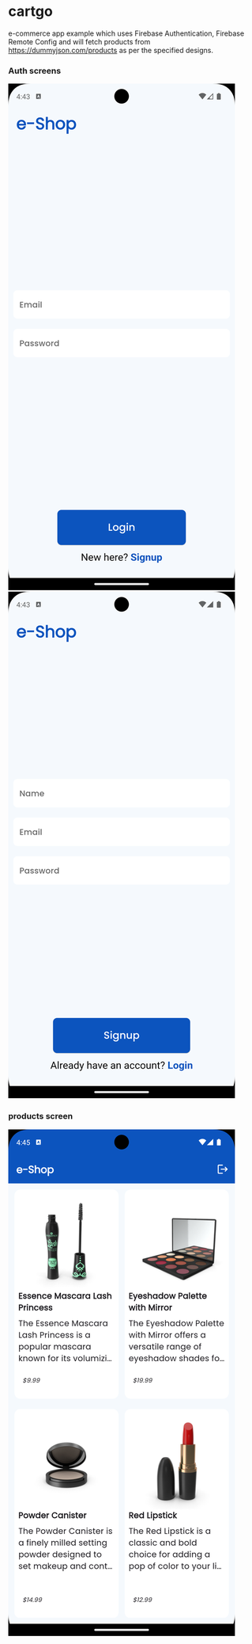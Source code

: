 # cartgo

e-commerce app example which uses Firebase Authentication, Firebase Remote Config and will fetch products from https://dummyjson.com/products as per the specified designs.

### Auth screens
![login screen](./screenshots/login_screen.png)
![signup screen](./screenshots/signup_screen.png)

### products screen
![products screen](./screenshots/products_screen.png)